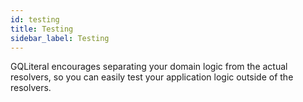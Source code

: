 ```yaml
---
id: testing
title: Testing
sidebar_label: Testing
---
```


GQLiteral encourages separating your domain logic from the actual resolvers, so you can easily test your application logic outside of the resolvers.
